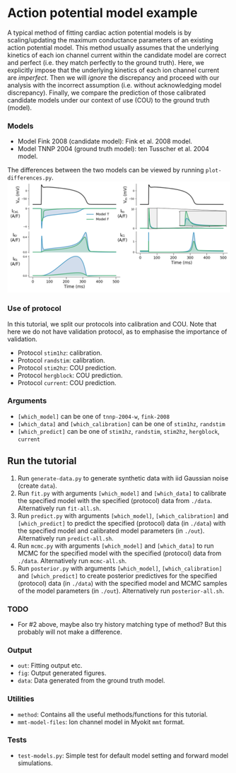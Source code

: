 # Action potential model example

A typical method of fitting cardiac action potential models is by scaling/updating the maximum conductance parameters of an existing action potential model.
This method usually assumes that the underlying kinetics of each ion channel current within the candidate model are correct and perfect (i.e. they match perfectly to the ground truth).
Here, we explicitly impose that the underlying kinetics of each ion channel current are _imperfect_.
Then we will _ignore_ the discrepancy and proceed with our analysis with the incorrect assumption (i.e. without acknowledging model discrepancy).
Finally, we compare the prediction of those calibrated candidate models under our context of use (COU) to the ground truth (model).

### Models

- Model Fink 2008 (candidate model): Fink et al. 2008 model.
- Model TNNP 2004 (ground truth model): ten Tusscher et al. 2004 model.

The differences between the two models can be viewed by running `plot-differences.py`.
![Model differences](fig/model-differences.png)

### Use of protocol

In this tutorial, we split our protocols into calibration and COU.
Note that here we do not have validation protocol, as to emphasise the importance of validation.

- Protocol `stim1hz`: calibration.
- Protocol `randstim`: calibration.
- Protocol `stim2hz`: COU prediction.
- Protocol `hergblock`: COU prediction.
- Protocol `current`: COU prediction.

### Arguments

- `[which_model]` can be one of `tnnp-2004-w`, `fink-2008`
- `[which_data]` and `[which_calibration]` can be one of `stim1hz`, `randstim`
- `[which_predict]` can be one of `stim1hz`, `randstim`, `stim2hz`, `hergblock`, `current`

## Run the tutorial

1. Run `generate-data.py` to generate synthetic data with iid Gaussian noise (create `data`).
2. Run `fit.py` with arguments `[which_model]` and `[which_data]` to calibrate the specified model with the specified (protocol) data from `./data`. Alternatively run `fit-all.sh`.
3. Run `predict.py` with arguments `[which_model]`, `[which_calibration]` and `[which_predict]` to predict the specified (protocol) data (in `./data`) with the specified model and calibrated model parameters (in `./out`). Alternatively run `predict-all.sh`.
4. Run `mcmc.py` with arguments `[which_model]` and `[which_data]` to run MCMC for the specified model with the specified (protocol) data from `./data`. Alternatively run `mcmc-all.sh`.
5. Run `posterior.py` with arguments `[which_model]`, `[which_calibration]` and `[which_predict]` to create posterior predictives for the specified (protocol) data (in `./data`) with the specified model and MCMC samples of the model parameters (in `./out`). Alternatively run `posterior-all.sh`.

### TODO

- For #2 above, maybe also try history matching type of method? But this probably will not make a difference.

### Output

- `out`: Fitting output etc.
- `fig`: Output generated figures.
- `data`: Data generated from the ground truth model.

### Utilities

- `method`: Contains all the useful methods/functions for this tutorial.
- `mmt-model-files`: Ion channel model in Myokit `mmt` format.

### Tests

- `test-models.py`: Simple test for default model setting and forward model simulations.
